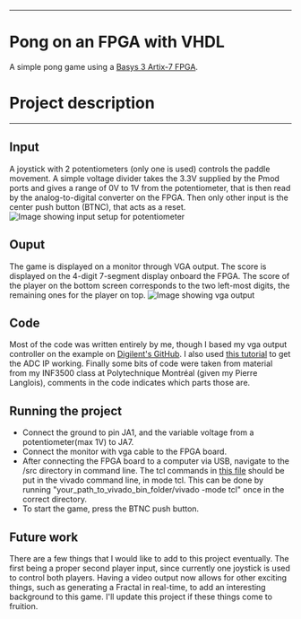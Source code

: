-----------------------------------------------------------------------

# Pong on an FPGA with VHDL

A simple pong game using a [Basys 3 Artix-7 FPGA](https://digilent.com/shop/basys-3-artix-7-fpga-trainer-board-recommended-for-introductory-users/).


# Project description
-----------------------------------------------------------------------

## Input
A joystick with 2 potentiometers (only one is used) controls the paddle movement. A simple voltage divider takes the 3.3V supplied by the Pmod ports and gives a range of 0V to 1V from the potentiometer, that is then read by the analog-to-digital converter on the FPGA. Then only other input is the center push button (BTNC), that acts as a reset.
![Image showing input setup for potentiometer](ressources/potentiometer_circuit.png)

## Ouput
The game is displayed on a monitor through VGA output. The score is displayed on the 4-digit 7-segment display onboard the FPGA. The score of the player on the bottom screen corresponds to the two left-most digits, the remaining ones for the player on top.
![Image showing vga output](ressources/vga_output.png)

## Code
Most of the code was written entirely by me, though I based my vga output controller on the example on [Digilent's GitHub](https://github.com/Digilent/Basys-3-GPIO/blob/master/src/hdl/vga_ctrl.vhd). I also used [this tutorial](http://www.unilim.fr/pages_perso/vahid/XADCinBasys3.html) to get the ADC IP working. Finally some bits of code were taken from material from my INF3500 class at Polytechnique Montréal (given my Pierre Langlois), comments in the code indicates which parts those are.

## Running the project
- Connect the ground to pin JA1, and the variable voltage from a potentiometer(max 1V) to JA7. 
- Connect the monitor with vga cable to the FPGA board.
- After connecting the FPGA board to a computer via USB, navigate to the /src directory in command line. The tcl commands in [this file](src/Pong.tcl) should be put in the vivado command line, in mode tcl. This can be done by running "your_path_to_vivado_bin_folder/vivado -mode tcl" once in the correct directory. 
- To start the game, press the BTNC push button.

## Future work
There are a few things that I would like to add to this project eventually. The first being a proper second player input, since currently one joystick is used to control both players. Having a video output now allows for other exciting things, such as generating a Fractal in real-time, to add an interesting background to this game. I'll update this project if these things come to fruition.
